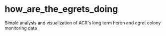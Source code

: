 # how_are_the_egrets_doing
Simple analysis and visualization of ACR's long term heron and egret colony monitoring data
